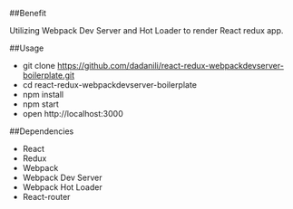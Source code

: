 ##Benefit

Utilizing Webpack Dev Server and Hot Loader to render React redux app.

##Usage

- git clone https://github.com/dadanili/react-redux-webpackdevserver-boilerplate.git
- cd react-redux-webpackdevserver-boilerplate
- npm install
- npm start
- open http://localhost:3000

##Dependencies

- React
- Redux
- Webpack
- Webpack Dev Server
- Webpack Hot Loader
- React-router